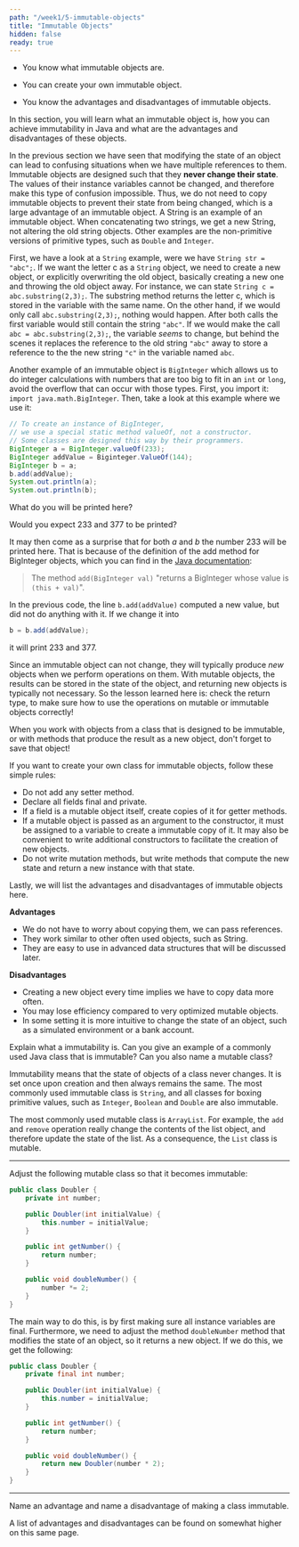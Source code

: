 ```yaml
---
path: "/week1/5-immutable-objects"
title: "Immutable Objects"
hidden: false
ready: true
---
```


<text-box variant='learningObjectives' name='Learning Objectives'>

- You know what immutable objects are.

- You can create your own immutable object.

- You know the advantages and disadvantages of immutable objects.

</text-box>

In this section, you will learn what an immutable object is, how you can achieve immutability in Java and what are the advantages and disadvantages of these objects.

In the previous section we have seen that modifying the state of an object can lead to confusing situations when we have multiple references to them.
Immutable objects are designed such that they **never change their state**. The values of their instance variables cannot be changed, and therefore make this type of confusion impossible.
Thus, we do not need to copy immutable objects to prevent their state from being changed, which is a large advantage of an immutable object. A String is an example of an immutable object. When concatenating two strings, we get a new String, not altering the old string objects. Other examples are the non-primitive versions of primitive types, such as `Double` and `Integer`.

First, we have a look at a `String` example, were we have `String str = "abc";`.
If we want the letter c as a `String` object, we need to create a new object, or explicitly overwriting the old object, basically creating a new one and throwing the old object away.
For instance, we can state `String c = abc.substring(2,3);`.
The substring method returns the letter c, which is stored in the variable with the same name.
On the other hand, if we would only call `abc.substring(2,3);`, nothing would happen.
After both calls the first variable would still contain the string `"abc"`.
If we would make the call `abc = abc.substring(2,3);`, the variable _seems_ to change, but behind the scenes it replaces the reference to the old string `"abc"` away to store a reference to the the new string `"c"` in the variable named `abc`.

<Exercise title="BigInteger">

Another example of an immutable object is `BigInteger` which allows us to do integer calculations with numbers that are too big to fit in an `int` or `long`,
avoid the overflow that can occur with those types.
First, you import it: `import java.math.BigInteger`. Then, take a look at this example where we use it:

```java
// To create an instance of BigInteger,
// we use a special static method valueOf, not a constructor.
// Some classes are designed this way by their programmers.
BigInteger a = BigInteger.valueOf(233);
BigInteger addValue = Biginteger.ValueOf(144);
BigInteger b = a;
b.add(addValue);
System.out.println(a);
System.out.println(b);
```

What do you will be printed here?

<Solution>

Would you expect 233 and 377 to be printed?

It may then come as a surprise that for both _a_ and _b_ the number 233 will be printed here. That is because of the definition of the add method for BigInteger objects, which you can find in the [Java documentation](https://docs.oracle.com/javase/8/docs/api/java/math/BigInteger.html):

> The method `add(BigInteger val)` "returns a BigInteger whose value is `(this + val)`".

In the previous code, the line `b.add(addValue)` computed a new value, but did not do anything with it. If we change it into

```java
b = b.add(addValue);
```

it will print 233 and 377.

Since an immutable object can not change, they will typically produce *new* objects when we perform operations on them.
With mutable objects, the results can be stored in the state of the object, and returning new objects is typically not
necessary. So the lesson learned here is: check the return type, to make sure how to use the operations on mutable or immutable objects correctly!

</Solution>


</Exercise>


<text-box variant="hint" name="Store immutable values">
When you work with objects from a class that is designed to be immutable, or with methods that produce the result
as a new object, don't forget to save that object!
</text-box>

If you want to create your own class for immutable objects, follow these simple rules:
- Do not add any setter method.
- Declare all fields final and private.
- If a field is a mutable object itself, create copies of it for getter methods.
- If a mutable object is passed as an argument to the constructor, it must be assigned to a variable to create a immutable copy of it. It may also be convenient to write additional constructors to facilitate the creation of new objects.
- Do not write mutation methods, but write methods that compute the new state and return a new instance with that state.

Lastly, we will list the advantages and disadvantages of immutable objects here.

<text-box name="Advantages and Disadvantages">

**Advantages**
- We do not have to worry about copying them, we can pass references.
- They work similar to other often used objects, such as String.
- They are easy to use in advanced data structures that will be discussed later.

**Disadvantages**
- Creating a new object every time implies we have to copy data more often.
- You may lose efficiency compared to very optimized mutable objects.
- In some setting it is more intuitive to change the state of an object, such as a simulated environment or a bank account.

</text-box>



<Exercise title="Test your knowledge">

Explain what a immutability is. Can you give an example of a commonly used Java class that is immutable? Can you also
name a mutable class?

<Solution>

Immutability means that the state of objects of a class never changes. It is set once upon creation and then
always remains the same. The most commonly used immutable class is `String`, and all classes for boxing
primitive values, such as `Integer`, `Boolean` and `Double` are also immutable.

The most commonly used mutable class is `ArrayList`. For example, the `add` and `remove` operation really change
the contents of the list object, and therefore update the state of the list. As a consequence, the `List` class
is mutable.

</Solution>

---

Adjust the following mutable class so that it becomes immutable:

```java
public class Doubler {
    private int number;

    public Doubler(int initialValue) {
        this.number = initialValue;
    }

    public int getNumber() {
        return number;
    }

    public void doubleNumber() {
        number *= 2;
    }
}
```

<Solution>

The main way to do this, is by first making sure all instance variables are final.
Furthermore, we need to adjust the method `doubleNumber` method that modifies the
state of an object, so it returns a new object. If we do this, we get the following:

```java
public class Doubler {
    private final int number;

    public Doubler(int initialValue) {
        this.number = initialValue;
    }

    public int getNumber() {
        return number;
    }

    public void doubleNumber() {
        return new Doubler(number * 2);
    }
}
```

</Solution>

---

Name an advantage and name a disadvantage of making a class immutable.

<Solution>

A list of advantages and disadvantages can be found on somewhat higher on this same page.

</Solution>

</Exercise>
